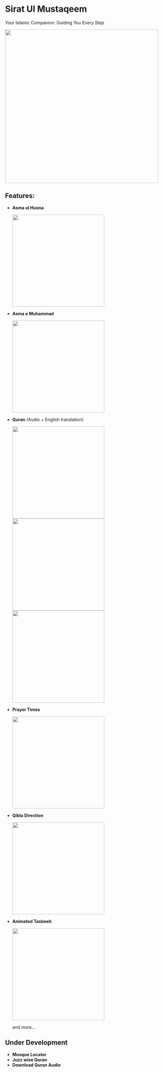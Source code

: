 # Sirat Ul Mustaqeem
Your Islamic Companion: Guiding You Every Step

<img src="https://github.com/Anees7757/islamic_application/raw/master/screenshots/home.png" height="500">

## Features:
- **Asma ul Husna**
  
  <img src="https://github.com/Anees7757/islamic_application/raw/master/screenshots/asma_u_lhusna.png" height="300">

- **Asma e Muhammad**
  
  <img src="https://github.com/Anees7757/islamic_application/raw/master/screenshots/asma_e_muhammad.png" height="300">
  
- **Quran** (Audio + English translation)
  
  <img src="https://github.com/Anees7757/islamic_application/raw/master/screenshots/surah.png" height="300">
  <img src="https://github.com/Anees7757/islamic_application/raw/master/screenshots/surah_details.png" height="300">
  <img src="https://github.com/Anees7757/islamic_application/raw/master/screenshots/surah_audio.png" height="300">

- **Prayer Times**
  
  <img src="https://github.com/Anees7757/islamic_application/raw/master/screenshots/prayer_time.png" height="300">

- **Qibla Direction**
  
  <img src="https://github.com/Anees7757/islamic_application/raw/master/screenshots/qibla_direction.png" height="300">

- **Animated Tasbeeh**
  
  <img src="https://github.com/Anees7757/islamic_application/raw/master/screenshots/tasbeeh.png" height="300">
  
  and more...

## Under Development
- **Mosque Locator**
- **Juzz wise Quran**
- **Download Quran Audio**
